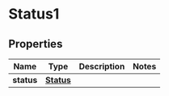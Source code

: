 
# Status1

## Properties
Name | Type | Description | Notes
------------ | ------------- | ------------- | -------------
**status** | [**Status**](Status.md) |  | 



